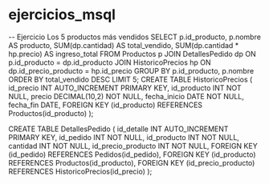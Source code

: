 # ejercicios_msql
-- Ejercicio Los 5 productos más vendidos
SELECT 
    p.id_producto,
    p.nombre AS producto,
    SUM(dp.cantidad) AS total_vendido,
    SUM(dp.cantidad * hp.precio) AS ingreso_total
FROM 
    Productos p
JOIN 
    DetallesPedido dp ON p.id_producto = dp.id_producto
JOIN 
    HistoricoPrecios hp ON dp.id_precio_producto = hp.id_precio
GROUP BY 
    p.id_producto, p.nombre
ORDER BY 
    total_vendido DESC
LIMIT 5;
CREATE TABLE HistoricoPrecios (
    id_precio INT AUTO_INCREMENT PRIMARY KEY,
    id_producto INT NOT NULL,
    precio DECIMAL(10,2) NOT NULL,
    fecha_inicio DATE NOT NULL,
    fecha_fin DATE,
    FOREIGN KEY (id_producto) REFERENCES Productos(id_producto)
);

CREATE TABLE DetallesPedido (
    id_detalle INT AUTO_INCREMENT PRIMARY KEY,
    id_pedido INT NOT NULL,
    id_producto INT NOT NULL,
    cantidad INT NOT NULL,
    id_precio_producto INT NOT NULL,
    FOREIGN KEY (id_pedido) REFERENCES Pedidos(id_pedido),
    FOREIGN KEY (id_producto) REFERENCES Productos(id_producto),
    FOREIGN KEY (id_precio_producto) REFERENCES HistoricoPrecios(id_precio)
);